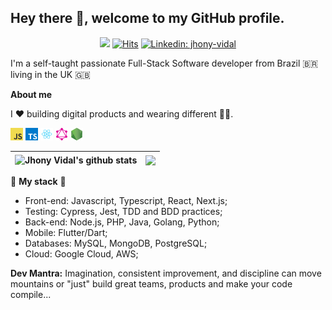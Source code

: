 ## Hey there 👋, welcome to my GitHub profile.

<div align="center" width="50">

![](https://komarev.com/ghpvc/?username=mrjhonyvidalD&style=flat&color=orange&label=PROFILE+VIEWS)
[![Hits](https://hits.seeyoufarm.com/api/count/incr/badge.svg?url=https%3A%2F%2Fgithub.com%2Fmrjhonyvidal&count_bg=%2379C83D&title_bg=%23555555&icon=mediafire.svg&icon_color=%23E7E7E7&title=HITS&edge_flat=false)](https://hits.seeyoufarm.com)
[![Linkedin: jhony-vidal](https://img.shields.io/badge/-jhonyvidal-blue?style=flat-square&logo=Linkedin&logoColor=white&link=https://www.linkedin.com/in/jhony-vidal/)](https://www.linkedin.com/in/jhony-vidal/)
</div>

I'm a self-taught passionate Full-Stack Software developer from Brazil 🇧🇷 living in the UK 🇬🇧

**About me**

I ❤️ building digital products and wearing different 🎩🎩.

<code><img height="20" alt="javascript" src="https://raw.githubusercontent.com/github/explore/80688e429a7d4ef2fca1e82350fe8e3517d3494d/topics/javascript/javascript.png"></code>
<code><img height="20" alt="typescript" src="https://raw.githubusercontent.com/github/explore/80688e429a7d4ef2fca1e82350fe8e3517d3494d/topics/typescript/typescript.png"></code>
<code><img height="20" alt="react" src="https://raw.githubusercontent.com/github/explore/80688e429a7d4ef2fca1e82350fe8e3517d3494d/topics/react/react.png"></code>
<code><img height="20" alt="graphql" src="https://raw.githubusercontent.com/github/explore/5c058a388828bb5fde0bcafd4bc867b5bb3f26f3/topics/graphql/graphql.png"></code>
<code><img height="20" alt="nodejs" src="https://raw.githubusercontent.com/github/explore/80688e429a7d4ef2fca1e82350fe8e3517d3494d/topics/nodejs/nodejs.png"></code>    


| <img align="center" src="https://github-readme-stats.vercel.app/api?username=mrjhonyvidal&show_icons=true&include_all_commits=true&theme=buefy&hide_border=true" alt="Jhony Vidal's github stats" /> | <img align="center" src="https://github-readme-stats.vercel.app/api/top-langs/?username=mrjhonyvidal&layout=compact&theme=buefy&hide_border=true" /> |
| ------------- | ------------- |

🔨 **My stack** 🔨

- Front-end: Javascript, Typescript, React, Next.js;
- Testing: Cypress, Jest, TDD and BDD practices;
- Back-end: Node.js, PHP, Java, Golang, Python;
- Mobile: Flutter/Dart;
- Databases: MySQL, MongoDB, PostgreSQL;
- Cloud: Google Cloud, AWS;

**Dev Mantra:** Imagination, consistent improvement, and discipline can move mountains or "just" build great teams, products and make your code compile...
